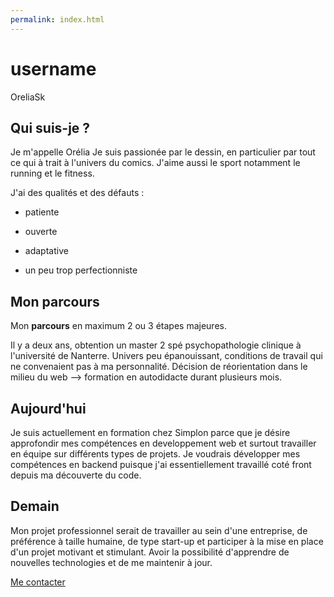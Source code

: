 ```yaml
---
permalink: index.html
---
```

# username
OreliaSk

## Qui suis-je ?

Je m'appelle Orélia 
Je suis passionée par le dessin, en particulier par tout ce qui à trait à l'univers du comics. J'aime aussi le sport 
notamment le running et le fitness. 

J'ai des qualités et des défauts : 
- patiente
- ouverte 
- adaptative

- un peu trop perfectionniste

## Mon parcours

Mon **parcours** en maximum 2 ou 3 étapes majeures.

Il y a deux ans, obtention un master 2 spé psychopathologie clinique à l'université de Nanterre. 
Univers peu épanouissant, conditions de travail qui ne convenaient pas à ma personnalité. 
Décision de réorientation dans le milieu du web --> formation en autodidacte durant plusieurs mois.

## Aujourd'hui

Je suis actuellement en formation chez Simplon parce que je désire approfondir mes compétences en developpement web et 
surtout travailler en équipe sur différents types de projets.
Je voudrais développer mes compétences en backend puisque j'ai essentiellement travaillé coté front depuis ma découverte 
du code.

## Demain

Mon projet professionnel serait de travailler au sein d'une entreprise, de préférence à taille humaine, de type start-up 
et participer à la mise en place d'un projet motivant et stimulant. 
Avoir la possibilité d'apprendre de nouvelles technologies et de me maintenir à jour. 

[Me contacter](contact.html)
